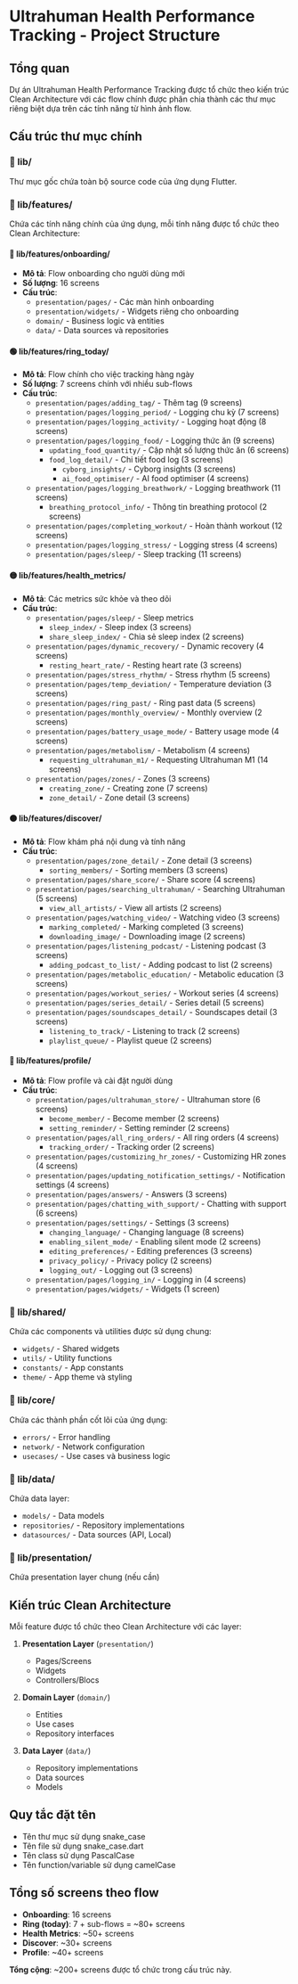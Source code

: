 # Ultrahuman Health Performance Tracking - Project Structure

## Tổng quan

Dự án Ultrahuman Health Performance Tracking được tổ chức theo kiến trúc Clean Architecture với các flow chính được phân chia thành các thư mục riêng biệt dựa trên các tính năng từ hình ảnh flow.

## Cấu trúc thư mục chính

### 📁 lib/

Thư mục gốc chứa toàn bộ source code của ứng dụng Flutter.

### 📁 lib/features/

Chứa các tính năng chính của ứng dụng, mỗi tính năng được tổ chức theo Clean Architecture:

#### 🔵 lib/features/onboarding/

- **Mô tả**: Flow onboarding cho người dùng mới
- **Số lượng**: 16 screens
- **Cấu trúc**:
  - `presentation/pages/` - Các màn hình onboarding
  - `presentation/widgets/` - Widgets riêng cho onboarding
  - `domain/` - Business logic và entities
  - `data/` - Data sources và repositories

#### 🟢 lib/features/ring_today/

- **Mô tả**: Flow chính cho việc tracking hàng ngày
- **Số lượng**: 7 screens chính với nhiều sub-flows
- **Cấu trúc**:
  - `presentation/pages/adding_tag/` - Thêm tag (9 screens)
  - `presentation/pages/logging_period/` - Logging chu kỳ (7 screens)
  - `presentation/pages/logging_activity/` - Logging hoạt động (8 screens)
  - `presentation/pages/logging_food/` - Logging thức ăn (9 screens)
    - `updating_food_quantity/` - Cập nhật số lượng thức ăn (6 screens)
    - `food_log_detail/` - Chi tiết food log (3 screens)
      - `cyborg_insights/` - Cyborg insights (3 screens)
      - `ai_food_optimiser/` - AI food optimiser (4 screens)
  - `presentation/pages/logging_breathwork/` - Logging breathwork (11 screens)
    - `breathing_protocol_info/` - Thông tin breathing protocol (2 screens)
  - `presentation/pages/completing_workout/` - Hoàn thành workout (12 screens)
  - `presentation/pages/logging_stress/` - Logging stress (4 screens)
  - `presentation/pages/sleep/` - Sleep tracking (11 screens)

#### 🟡 lib/features/health_metrics/

- **Mô tả**: Các metrics sức khỏe và theo dõi
- **Cấu trúc**:
  - `presentation/pages/sleep/` - Sleep metrics
    - `sleep_index/` - Sleep index (3 screens)
    - `share_sleep_index/` - Chia sẻ sleep index (2 screens)
  - `presentation/pages/dynamic_recovery/` - Dynamic recovery (4 screens)
    - `resting_heart_rate/` - Resting heart rate (3 screens)
  - `presentation/pages/stress_rhythm/` - Stress rhythm (5 screens)
  - `presentation/pages/temp_deviation/` - Temperature deviation (3 screens)
  - `presentation/pages/ring_past/` - Ring past data (5 screens)
  - `presentation/pages/monthly_overview/` - Monthly overview (2 screens)
  - `presentation/pages/battery_usage_mode/` - Battery usage mode (4 screens)
  - `presentation/pages/metabolism/` - Metabolism (4 screens)
    - `requesting_ultrahuman_m1/` - Requesting Ultrahuman M1 (14 screens)
  - `presentation/pages/zones/` - Zones (3 screens)
    - `creating_zone/` - Creating zone (7 screens)
    - `zone_detail/` - Zone detail (3 screens)

#### 🟠 lib/features/discover/

- **Mô tả**: Flow khám phá nội dung và tính năng
- **Cấu trúc**:
  - `presentation/pages/zone_detail/` - Zone detail (3 screens)
    - `sorting_members/` - Sorting members (3 screens)
  - `presentation/pages/share_score/` - Share score (4 screens)
  - `presentation/pages/searching_ultrahuman/` - Searching Ultrahuman (5 screens)
    - `view_all_artists/` - View all artists (2 screens)
  - `presentation/pages/watching_video/` - Watching video (3 screens)
    - `marking_completed/` - Marking completed (3 screens)
    - `downloading_image/` - Downloading image (2 screens)
  - `presentation/pages/listening_podcast/` - Listening podcast (3 screens)
    - `adding_podcast_to_list/` - Adding podcast to list (2 screens)
  - `presentation/pages/metabolic_education/` - Metabolic education (3 screens)
  - `presentation/pages/workout_series/` - Workout series (4 screens)
  - `presentation/pages/series_detail/` - Series detail (5 screens)
  - `presentation/pages/soundscapes_detail/` - Soundscapes detail (3 screens)
    - `listening_to_track/` - Listening to track (2 screens)
    - `playlist_queue/` - Playlist queue (2 screens)

#### 🔴 lib/features/profile/

- **Mô tả**: Flow profile và cài đặt người dùng
- **Cấu trúc**:
  - `presentation/pages/ultrahuman_store/` - Ultrahuman store (6 screens)
    - `become_member/` - Become member (2 screens)
    - `setting_reminder/` - Setting reminder (2 screens)
  - `presentation/pages/all_ring_orders/` - All ring orders (4 screens)
    - `tracking_order/` - Tracking order (2 screens)
  - `presentation/pages/customizing_hr_zones/` - Customizing HR zones (4 screens)
  - `presentation/pages/updating_notification_settings/` - Notification settings (4 screens)
  - `presentation/pages/answers/` - Answers (3 screens)
  - `presentation/pages/chatting_with_support/` - Chatting with support (6 screens)
  - `presentation/pages/settings/` - Settings (3 screens)
    - `changing_language/` - Changing language (8 screens)
    - `enabling_silent_mode/` - Enabling silent mode (2 screens)
    - `editing_preferences/` - Editing preferences (3 screens)
    - `privacy_policy/` - Privacy policy (2 screens)
    - `logging_out/` - Logging out (3 screens)
  - `presentation/pages/logging_in/` - Logging in (4 screens)
  - `presentation/pages/widgets/` - Widgets (1 screen)

### 📁 lib/shared/

Chứa các components và utilities được sử dụng chung:

- `widgets/` - Shared widgets
- `utils/` - Utility functions
- `constants/` - App constants
- `theme/` - App theme và styling

### 📁 lib/core/

Chứa các thành phần cốt lõi của ứng dụng:

- `errors/` - Error handling
- `network/` - Network configuration
- `usecases/` - Use cases và business logic

### 📁 lib/data/

Chứa data layer:

- `models/` - Data models
- `repositories/` - Repository implementations
- `datasources/` - Data sources (API, Local)

### 📁 lib/presentation/

Chứa presentation layer chung (nếu cần)

## Kiến trúc Clean Architecture

Mỗi feature được tổ chức theo Clean Architecture với các layer:

1. **Presentation Layer** (`presentation/`)

   - Pages/Screens
   - Widgets
   - Controllers/Blocs

2. **Domain Layer** (`domain/`)

   - Entities
   - Use cases
   - Repository interfaces

3. **Data Layer** (`data/`)
   - Repository implementations
   - Data sources
   - Models

## Quy tắc đặt tên

- Tên thư mục sử dụng snake_case
- Tên file sử dụng snake_case.dart
- Tên class sử dụng PascalCase
- Tên function/variable sử dụng camelCase

## Tổng số screens theo flow

- **Onboarding**: 16 screens
- **Ring (today)**: 7 + sub-flows = ~80+ screens
- **Health Metrics**: ~50+ screens
- **Discover**: ~30+ screens
- **Profile**: ~40+ screens

**Tổng cộng**: ~200+ screens được tổ chức trong cấu trúc này.

